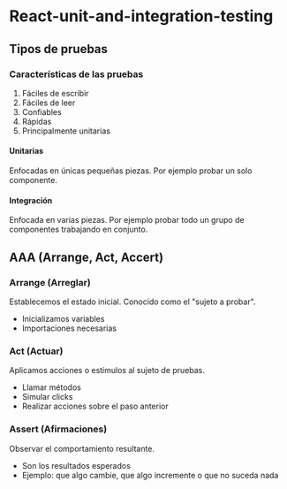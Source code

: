 # React-unit-and-integration-testing

## Tipos de pruebas

### Características de las pruebas
1. Fáciles  de escribir
2. Fáciles de leer
3. Confiables
4. Rápidas 
5. Principalmente unitarias

#### Unitarias
Enfocadas en únicas pequeñas piezas. Por ejemplo probar un solo componente.

#### Integración 
Enfocada en varias piezas. Por ejemplo probar todo un grupo de componentes trabajando en conjunto.

## AAA (Arrange, Act, Accert)

### Arrange (Arreglar)

Establecemos el estado inicial. Conocido como el "sujeto a probar".
 - Inicializamos variables
 - Importaciones necesarias
 
 
### Act (Actuar)
 
Aplicamos acciones o estímulos al sujeto de pruebas.
- Llamar métodos 
- Simular clicks
- Realizar acciones sobre el paso anterior


### Assert (Afirmaciones)

Observar el comportamiento resultante.
- Son los resultados esperados
- Ejemplo: que algo cambie, que algo incremente o que no suceda nada








 
 
